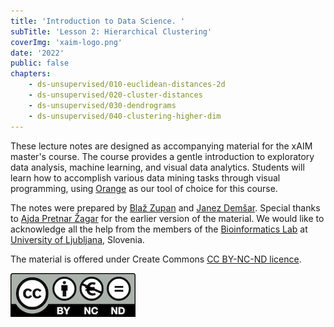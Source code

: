 ```yaml
---
title: 'Introduction to Data Science. '
subTitle: 'Lesson 2: Hierarchical Clustering'
coverImg: 'xaim-logo.png'
date: '2022'
public: false
chapters:
    - ds-unsupervised/010-euclidean-distances-2d
    - ds-unsupervised/020-cluster-distances
    - ds-unsupervised/030-dendrograms
    - ds-unsupervised/040-clustering-higher-dim
---
```


These lecture notes are designed as accompanying material for the xAIM master's course. The course provides a gentle introduction to exploratory data analysis, machine learning, and visual data analytics. Students will learn how to accomplish various data mining tasks through visual programming, using [Orange](http://orangedatamining.com) as our tool of choice for this course.

The notes were prepared by [Blaž Zupan](https://www.fri.uni-lj.si/en/about-faculty/employees/blaz-zupan) and [Janez Demšar](https://fri.uni-lj.si/en/about-faculty/employees/janez-demsar). Special thanks to [Ajda Pretnar Žagar](https://www.fri.uni-lj.si/en/about-faculty/employees/ajda-pretnar-zagar) for the earlier version of the material. We would like to acknowledge all the help from the members of the [Bioinformatics Lab](http://biolab.si) at [University of Ljubljana](http://www.uni-lj.si), Slovenia.

The material is offered under Create Commons [CC BY-NC-ND licence](https://creativecommons.org/licenses/by-nc-nd/4.0/).

![](cc-by-nc-nd.png)